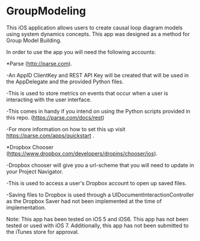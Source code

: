 GroupModeling
=============

This iOS application allows users to create causal loop diagram models using system dynamics concepts.  This app was designed as a method for Group Model Building.


In order to use the app you will need the following accounts:

*Parse (http://parse.com).
  
  -An AppID ClientKey and REST API Key will be created that will be used in the AppDelegate and the provided Python files.
  
  -This is used to store metrics on events that occur when a user is interacting with the user interface.
  
  -This comes in handy if you intend on using the Python scripts provided in this repo. (https://parse.com/docs/rest)
  
  -For more information on how to set this up visit https://parse.com/apps/quickstart . 
  

*Dropbox Chooser (https://www.dropbox.com/developers/dropins/chooser/ios).  
  
  -Dropbox chooser will give you a url-scheme that you will need to update in your Project Navigator.
  
  -This is used to access a user's Dropbox account to open up saved files. 
  
  -Saving files to Dropbox is used through a UIDocumentInteractionController as the Dropbox Saver had not been implemented at the time of implementation.

Note: This app has been tested on iOS 5 and iOS6. This app has not been tested or used with iOS 7.  Additionally, this app has not been submitted to the iTunes store for approval.
